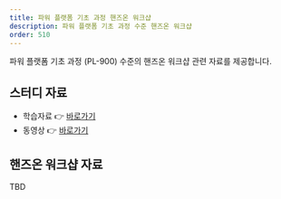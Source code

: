 ```yaml
---
title: 파워 플랫폼 기초 과정 핸즈온 워크샵
description: 파워 플랫폼 기초 과정 수준 핸즈온 워크샵
order: 510
---
```


파워 플랫폼 기초 과정 (PL-900) 수준의 핸즈온 워크샵 관련 자료를 제공합니다.


## 스터디 자료 ##

* 학습자료 👉 [바로가기][fdk pl900 materials]
* 동영상 👉 [바로가기][fdk pl900 playlist]


## 핸즈온 워크샵 자료 ##

TBD


[fdk discussion]: https://github.com/fusiondevkr/blog/discussions

[fdk pl900 materials]: https://aka.ms/fdk/pl900/materials
[fdk pl900 playlist]: https://www.youtube.com/playlist?list=PL5_dhZuHiVhJNUJA00WVwrVfKPgi35CqI
